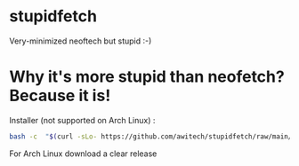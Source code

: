 # stupidfetch
Very-minimized neoftech but stupid :-)

# Why it's more stupid than neofetch? Because it is!
Installer (not supported on Arch Linux) : 
```sh
bash -c  "$(curl -sLo- https://github.com/awitech/stupidfetch/raw/main/install.sh)" 
```
For Arch Linux download a clear release
